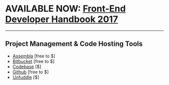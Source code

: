 # AVAILABLE NOW: [Front-End Developer Handbook 2017](https://frontendmasters.com/books/front-end-handbook/2017/)

***

## Project Management & Code Hosting Tools

* [Assembla](https://www.assembla.com) [free to $]
* [Bitbucket](https://bitbucket.org) [free to $]
* [Codebase](https://www.codebasehq.com/) [$]
* [Github](https://github.com/) [free to $]
* [Unfuddle](https://unfuddle.com/) [$]












































 






